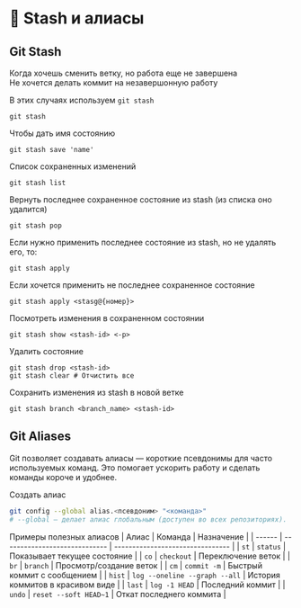 # 🧪 Stash и алиасы

## Git Stash

Когда хочешь сменить ветку, но работа еще не завершена  
Не хочется делать коммит на незавершонную работу

В этих случаях используем `git stash`
```
git stash
```
Чтобы дать имя состоянию
```
git stash save 'name'
```
Список сохраненных изменений
```
git stash list
```

Вернуть последнее сохраненное состояние из stash (из списка оно удалится)
```
git stash pop
```
Если нужно применить последнее состояние из stash, но не удалять его, то:
```
git stash apply
```

Если хочется применить не последнее сохраненное состояние
```
git stash apply <stasg@{номер}>
```

Посмотреть изменения в сохраненном состоянии
```
git stash show <stash-id> <-p>
```

Удалить состояние
```
git stash drop <stash-id>
git stash clear # Отчистить все
```

Сохранить изменения из stash в новой ветке
```
git stash branch <branch_name> <stash-id>
```

## Git Aliases

Git позволяет создавать алиасы — короткие псевдонимы для часто используемых команд. Это помогает ускорить работу и сделать команды короче и удобнее.

Создать алиас
```bash
git config --global alias.<псевдоним> "<команда>"
# --global — делает алиас глобальным (доступен во всех репозиториях).
```

Примеры полезных алиасов
| Алиас  | Команда                       | Назначение                       |
| ------ | ----------------------------- | -------------------------------- |
| `st`   | `status`                      | Показывает текущее состояние     |
| `co`   | `checkout`                    | Переключение веток               |
| `br`   | `branch`                      | Просмотр/создание веток          |
| `cm`   | `commit -m`                   | Быстрый коммит с сообщением      |
| `hist` | `log --oneline --graph --all` | История коммитов в красивом виде |
| `last` | `log -1 HEAD`                 | Последний коммит                 |
| `undo` | `reset --soft HEAD~1`         | Откат последнего коммита         |
